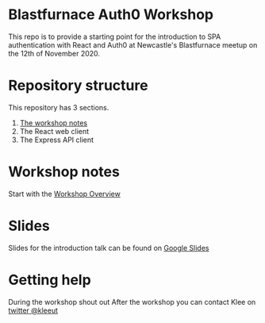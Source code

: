 # Blastfurnace Auth0 Workshop

This repo is to provide a starting point for the introduction to SPA authentication with React and Auth0 at Newcastle's Blastfurnace meetup on the 12th of November 2020.

# Repository structure

This repository has 3 sections.

1. [The workshop notes](workshop/overview.md)
2. The React web client
3. The Express API client

# Workshop notes

Start with the [Workshop Overview](workshop/0.Overview.md)

# Slides

Slides for the introduction talk can be found on [Google Slides](https://docs.google.com/presentation/d/1nw9UFWGPhdwGkM1GjOxzX4vSH-rJoTgYZ3oYjzRYW3s/edit?usp=sharing)

# Getting help

During the workshop shout out
After the workshop you can contact Klee on [twitter @kleeut](https://twitter.com/kleeut)

